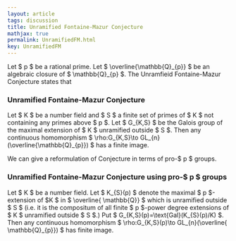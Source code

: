 ```yaml
---
layout: article
tags: discussion
title: Unramified Fontaine-Mazur Conjecture
mathjax: true
permalink: UnramifiedFM.html
key: UnramifiedFM
---
```


<p> Let $ p $ be a rational prime. Let $ \overline{\mathbb{Q}_{p}} $ be an algebraic closure of $ \mathbb{Q}_{p} $. The Unramfieid Fontaine-Mazur Conjecture states that </p>
  
### Unramified Fontaine-Mazur Conjecture
Let $ K $ be a number field and $ S $ a finite set of primes of $ K $ not containing any primes above $ p $. Let $  G_{K,S} $ be the Galois group of the maximal extension of $ K $ unramified outside $ S $. Then any continuous homomorphism $ \rho:G_{K,S}\to GL_{n}(\overline{\mathbb{Q}_{p}}) $ has a finite image.</p>
  
We can give a reformulation of Conjecture in terms of pro-$ p $ groups.
  
### Unramified Fontaine-Mazur Conjecture using pro-$ p $ groups
Let $ K $ be a number field.  Let $ K_{S}(p) $ denote the maximal $ p $-extension of $K $ in $ \overline{ \mathbb{Q}} $ which is unramified outside $ S $ (i.e. it is the compositum of all finite $ p $-power degree extensions of $ K $ unramified outside $ S $.) Put $ G_{K,S}(p)=\text{Gal}(K_{S}(p)/K) $. Then any continuous homomorphism $ \rho:G_{K,S}(p)\to GL_{n}(\overline{ \mathbb{Q}_{p}}) $ has finite image.
